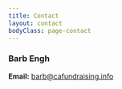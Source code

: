 ```yaml
---
title: Contact
layout: contact
bodyClass: page-contact
---
```


### Barb Engh ###

**Email:** [barb@cafundraising.info](mailto:barb@cafundraising.info)